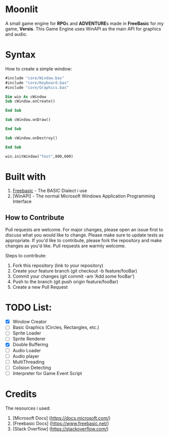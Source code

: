 # Moonlit
A small game engine for **RPG**s and **ADVENTURE**s made in **FreeBasic** for my game, **Versis**.
This Game Engine uses WinAPI as the main API for graphics and audio.

# Syntax
How to create a simple window:
```vb
#include "core/Window.bas"
#include "core/Keyboard.bas"
#include "core/Graphics.bas"

Dim win As cWindow
Sub cWindow.onCreate()

End Sub

Sub cWindow.onDraw()

End Sub

Sub cWindow.onDestroy()

End Sub

win.initWindow("Test",800,600)

```
# Built with
1. [Freebasic](https://www.freebasic.net/) - The BASIC Dialect i use
2. [WinAPI] - The normal Microsoft Windows Application Programming Interface


## How to Contribute
Pull requests are welcome. For major changes, please open an issue first to discuss what you would like to change. Please make sure to update tests as appropriate. If you'd like to contribute, please fork the repository and make changes as you'd like. Pull requests are warmly welcome.

Steps to contribute:
1. Fork this repository (link to your repository)
2. Create your feature branch (git checkout -b feature/fooBar)
3. Commit your changes (git commit -am 'Add some fooBar')
4. Push to the branch (git push origin feature/fooBar)
5. Create a new Pull Request

# TODO List:
* [x] Window Creator
* [ ] Basic Graphics (Circles, Rectangles, etc.)
* [ ] Sprite Loader
* [ ] Sprite Renderer
* [x] Double Buffering
* [ ] Audio Loader
* [ ] Audio player
* [ ] MultiThreading
* [ ] Colision Detecting
* [ ] Interpreter for Game Event Script

# Credits
The resources i used:
1. [Microsoft Docs] (https://docs.microsoft.com/)
2. [Freebasic Docs] (https://www.freebasic.net/)
3. [Stack Overflow] (https://stackoverflow.com/)
